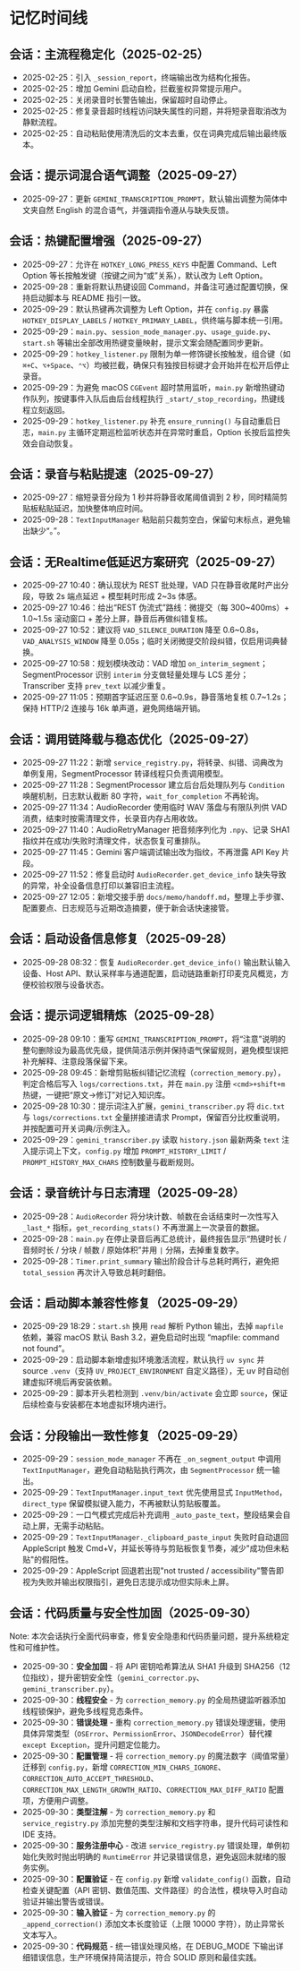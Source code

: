 # 记忆时间线

## 会话：主流程稳定化（2025-02-25）

- 2025-02-25：引入 `_session_report`，终端输出改为结构化报告。
- 2025-02-25：增加 Gemini 启动自检，拦截鉴权异常提示用户。
- 2025-02-25：关闭录音时长警告输出，保留超时自动停止。
- 2025-02-25：修复录音超时线程访问缺失属性的问题，并将短录音取消改为静默流程。
- 2025-02-25：自动粘贴使用清洗后的文本去重，仅在词典完成后输出最终版本。

## 会话：提示词混合语气调整（2025-09-27）

- 2025-09-27：更新 `GEMINI_TRANSCRIPTION_PROMPT`，默认输出调整为简体中文夹自然 English 的混合语气，并强调指令遵从与缺失反馈。

## 会话：热键配置增强（2025-09-27）

- 2025-09-27：允许在 `HOTKEY_LONG_PRESS_KEYS` 中配置 Command、Left Option 等长按触发键（按键之间为“或”关系），默认改为 Left Option。
- 2025-09-28：重新将默认热键设回 Command，并备注可通过配置切换，保持启动脚本与 README 指引一致。
- 2025-09-29：默认热键再次调整为 Left Option，并在 `config.py` 暴露 `HOTKEY_DISPLAY_LABELS` / `HOTKEY_PRIMARY_LABEL`，供终端与脚本统一引用。
- 2025-09-29：`main.py`、`session_mode_manager.py`、`usage_guide.py`、`start.sh` 等输出全部改用热键变量映射，提示文案会随配置同步更新。
- 2025-09-29：`hotkey_listener.py` 限制为单一修饰键长按触发，组合键（如 `⌘+C`、`⌥+Space`、`⌃⌥`）均被拦截，确保只有独按目标键才会开始并在松开后停止录音。
- 2025-09-29：为避免 macOS `CGEvent` 超时禁用监听，`main.py` 新增热键动作队列，按键事件入队后由后台线程执行 `_start/_stop_recording`，热键线程立刻返回。
- 2025-09-29：`hotkey_listener.py` 补充 `ensure_running()` 与自动重启日志，`main.py` 主循环定期巡检监听状态并在异常时重启，Option 长按后监控失效会自动恢复。

## 会话：录音与粘贴提速（2025-09-27）

- 2025-09-27：缩短录音分段为 1 秒并将静音收尾阈值调到 2 秒，同时精简剪贴板粘贴延迟，加快整体响应时间。
- 2025-09-28：`TextInputManager` 粘贴前只裁剪空白，保留句末标点，避免输出缺少“。”。

## 会话：无Realtime低延迟方案研究（2025-09-27）

- 2025-09-27 10:40：确认现状为 REST 批处理，VAD 只在静音收尾时产出分段，导致 2s 端点延迟 + 模型耗时形成 2~3s 体感。
- 2025-09-27 10:46：给出“REST 伪流式”路线：微提交（每 300~400ms）+ 1.0~1.5s 滚动窗口 + 差分上屏，静音后再做纠错复核。
- 2025-09-27 10:52：建议将 `VAD_SILENCE_DURATION` 降至 0.6~0.8s，`VAD_ANALYSIS_WINDOW` 降至 0.05s；临时关闭微提交阶段纠错，仅启用词典替换。
- 2025-09-27 10:58：规划模块改动：VAD 增加 `on_interim_segment`；SegmentProcessor 识别 `interim` 分支做轻量处理与 LCS 差分；Transcriber 支持 `prev_text` 以减少重复。
- 2025-09-27 11:05：预期首字延迟压至 0.6~0.9s，静音落地复核 0.7~1.2s；保持 HTTP/2 连接与 16k 单声道，避免网络端开销。

## 会话：调用链降载与稳态优化（2025-09-27）

- 2025-09-27 11:22：新增 `service_registry.py`，将转录、纠错、词典改为单例复用，SegmentProcessor 转译线程只负责调用模型。
- 2025-09-27 11:28：SegmentProcessor 建立后台后处理队列与 `Condition` 唤醒机制，日志默认截断 80 字符，`wait_for_completion` 不再轮询。
- 2025-09-27 11:34：AudioRecorder 使用临时 WAV 落盘与有限队列供 VAD 消费，结束时按需清理文件，长录音内存占用收敛。
- 2025-09-27 11:40：AudioRetryManager 把音频序列化为 `.npy`、记录 SHA1 指纹并在成功/失败时清理文件，状态恢复可重排队。
- 2025-09-27 11:45：Gemini 客户端调试输出改为指纹，不再泄露 API Key 片段。
- 2025-09-27 11:52：修复启动时 `AudioRecorder.get_device_info` 缺失导致的异常，补全设备信息打印以兼容旧主流程。
- 2025-09-27 12:05：新增交接手册 `docs/memo/handoff.md`，整理上手步骤、配置要点、日志规范与近期改造摘要，便于新会话快速接管。

## 会话：启动设备信息修复（2025-09-28）

- 2025-09-28 08:32：恢复 `AudioRecorder.get_device_info()` 输出默认输入设备、Host API、默认采样率与通道配置，启动链路重新打印麦克风概览，方便校验权限与设备状态。

## 会话：提示词逻辑精炼（2025-09-28）

- 2025-09-28 09:10：重写 `GEMINI_TRANSCRIPTION_PROMPT`，将“注意”说明的整句删除设为最高优先级，提供简洁示例并保持语气保留规则，避免模型误把补充解释、注意段落保留下来。
- 2025-09-28 09:45：新增剪贴板纠错记忆流程（`correction_memory.py`），判定合格后写入 `logs/corrections.txt`，并在 `main.py` 注册 `<cmd>+shift+m` 热键，一键把“原文→修订”对记入知识库。
- 2025-09-28 10:30：提示词注入扩展，`gemini_transcriber.py` 将 `dic.txt` 与 `logs/corrections.txt` 全量拼接进请求 Prompt，保留百分比权重说明，并按配置可开关词典/示例注入。
- 2025-09-29：`gemini_transcriber.py` 读取 `history.json` 最新两条 `text` 注入提示词上下文，`config.py` 增加 `PROMPT_HISTORY_LIMIT` / `PROMPT_HISTORY_MAX_CHARS` 控制数量与截断规则。

## 会话：录音统计与日志清理（2025-09-28）

- 2025-09-28：`AudioRecorder` 将分块计数、帧数在会话结束时一次性写入 `_last_*` 指标，`get_recording_stats()` 不再泄漏上一次录音的数据。
- 2025-09-28：`main.py` 在停止录音后再汇总统计，最终报告显示“热键时长 / 音频时长 / 分块 / 帧数 / 原始体积”并用 `|` 分隔，去掉重复数字。
- 2025-09-28：`Timer.print_summary` 输出阶段合计与总耗时两行，避免把 `total_session` 再次计入导致总耗时翻倍。

## 会话：启动脚本兼容性修复（2025-09-29）

- 2025-09-29 18:29：`start.sh` 换用 `read` 解析 Python 输出，去掉 `mapfile` 依赖，兼容 macOS 默认 Bash 3.2，避免启动时出现 “mapfile: command not found”。
- 2025-09-29：启动脚本新增虚拟环境激活流程，默认执行 `uv sync` 并 source `.venv`（支持 `UV_PROJECT_ENVIRONMENT` 自定义路径），无 uv 时自动创建虚拟环境后再安装依赖。
- 2025-09-29：脚本开头若检测到 `.venv/bin/activate` 会立即 `source`，保证后续检查与安装都在本地虚拟环境内进行。

## 会话：分段输出一致性修复（2025-09-29）

- 2025-09-29：`session_mode_manager` 不再在 `_on_segment_output` 中调用 `TextInputManager`，避免自动粘贴执行两次，由 `SegmentProcessor` 统一输出。
- 2025-09-29：`TextInputManager.input_text` 优先使用显式 `InputMethod`，`direct_type` 保留模拟键入能力，不再被默认剪贴板覆盖。
- 2025-09-29：一口气模式完成后补充调用 `_auto_paste_text`，整段结果会自动上屏，无需手动粘贴。
- 2025-09-29：`TextInputManager._clipboard_paste_input` 失败时自动退回 AppleScript 触发 Cmd+V，并延长等待与剪贴板恢复节奏，减少"成功但未粘贴"的假阳性。
- 2025-09-29：AppleScript 回退若出现"not trusted / accessibility"警告即视为失败并输出权限指引，避免日志提示成功但实际未上屏。

## 会话：代码质量与安全性加固（2025-09-30）

Note: 本次会话执行全面代码审查，修复安全隐患和代码质量问题，提升系统稳定性和可维护性。

- 2025-09-30：**安全加固** - 将 API 密钥哈希算法从 SHA1 升级到 SHA256（12位指纹），提升密钥安全性（`gemini_corrector.py`、`gemini_transcriber.py`）。
- 2025-09-30：**线程安全** - 为 `correction_memory.py` 的全局热键监听器添加线程锁保护，避免多线程竞态条件。
- 2025-09-30：**错误处理** - 重构 `correction_memory.py` 错误处理逻辑，使用具体异常类型（`OSError`、`PermissionError`、`JSONDecodeError`）替代裸 `except Exception`，提升问题定位能力。
- 2025-09-30：**配置管理** - 将 `correction_memory.py` 的魔法数字（阈值常量）迁移到 `config.py`，新增 `CORRECTION_MIN_CHARS_IGNORE`、`CORRECTION_AUTO_ACCEPT_THRESHOLD`、`CORRECTION_MAX_LENGTH_GROWTH_RATIO`、`CORRECTION_MAX_DIFF_RATIO` 配置项，方便用户调整。
- 2025-09-30：**类型注解** - 为 `correction_memory.py` 和 `service_registry.py` 添加完整的类型注解和文档字符串，提升代码可读性和 IDE 支持。
- 2025-09-30：**服务注册中心** - 改进 `service_registry.py` 错误处理，单例初始化失败时抛出明确的 `RuntimeError` 并记录错误信息，避免返回未就绪的服务实例。
- 2025-09-30：**配置验证** - 在 `config.py` 新增 `validate_config()` 函数，自动检查关键配置（API 密钥、数值范围、文件路径）的合法性，模块导入时自动验证并输出警告或错误。
- 2025-09-30：**输入验证** - 为 `correction_memory.py` 的 `_append_correction()` 添加文本长度验证（上限 10000 字符），防止异常长文本写入。
- 2025-09-30：**代码规范** - 统一错误处理风格，在 DEBUG_MODE 下输出详细错误信息，生产环境保持简洁提示，符合 SOLID 原则和最佳实践。

